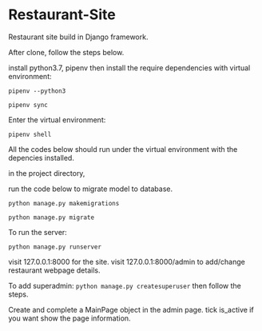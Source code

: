 # Restaurant-Site
Restaurant site build in Django framework.

After clone, follow the steps below. 

install python3.7, pipenv then install the require dependencies with virtual environment: 

`pipenv --python3`

`pipenv sync`

Enter the virtual environment:

`pipenv shell`

All the codes below should run under the virtual environment with the depencies installed.

in the project directory, 

run the code below to migrate model to database. 

`python manage.py makemigrations`

`python manage.py migrate`
    



To run the server:

`python manage.py runserver`

visit 127.0.0.1:8000 for the site. 
visit 127.0.0.1:8000/admin to add/change restaurant webpage details.

To add superadmin:
`python manage.py createsuperuser` then follow the steps.

Create and complete a MainPage object in the admin page. tick is_active if you want show the page information.


